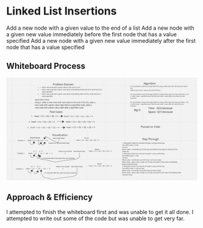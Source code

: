 # Linked List Insertions

Add a new node with a given value to the end of a list
Add a new node with a given new value immediately before the first node that has a value specified
Add a new node with a given new value immediately after the first node that has a value specified

## Whiteboard Process

![Linked List Insertions](./LinkedListInsertions.png)

## Approach & Efficiency

I attempted to finish the whiteboard first and was unable to get it all done. I attempted to write out some of the code but was unable to get very far.
